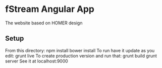 fStream Angular App
===
The website based on HOMER design

Setup
---
From this directory:
    npm install
	bower install
To run have it update as you edit:
	grunt live
To create production version and run that:
	grunt build
	grunt server
See it at localhost:9000
